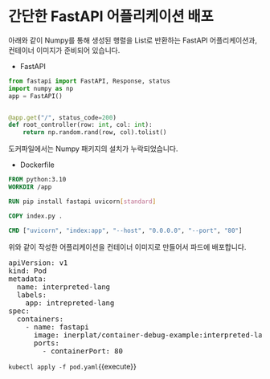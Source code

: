 # 간단한 FastAPI 어플리케이션 배포


아래와 같이 Numpy를 통해 생성된 행렬을 List로 반환하는 FastAPI 어플리케이션과, 컨테이너 이미지가 준비되어 있습니다.

- FastAPI

```python
from fastapi import FastAPI, Response, status
import numpy as np
app = FastAPI()


@app.get("/", status_code=200)
def root_controller(row: int, col: int):
    return np.random.rand(row, col).tolist()

```

도커파일에서는 Numpy 패키지의 설치가 누락되었습니다.

- Dockerfile

```Dockerfile
FROM python:3.10
WORKDIR /app

RUN pip install fastapi uvicorn[standard]

COPY index.py .

CMD ["uvicorn", "index:app", "--host", "0.0.0.0", "--port", "80"]
```

위와 같이 작성한 어플리케이션을 컨테이너 이미지로 만들어서 파드에 배포합니다.

<pre class="file" data-filename="pod.yaml" data-target="prepend">
apiVersion: v1
kind: Pod
metadata:
  name: interpreted-lang
  labels:
    app: intrepreted-lang
spec:
  containers:
    - name: fastapi
      image: inerplat/container-debug-example:interpreted-lang
      ports:
        - containerPort: 80
</pre>

`kubectl apply -f pod.yaml`{{execute}}